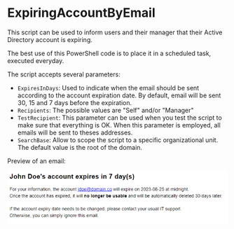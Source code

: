 ﻿# ExpiringAccountByEmail

This script can be used to inform users and their manager that their Active Directory account is expiring. 

The best use of this PowerShell code is to place it in a scheduled task, executed everyday.

The script accepts several parameters:

- `ExpiresInDays`: Used to indicate when the email should be sent according to the account expiration date. By default, email will be sent 30, 15 and 7 days before the expiration.
- `Recipients`: The possible values are "Self" and/or "Manager"
- `TestRecipient`: This parameter can be used when you test the script to make sure that everything is OK. When this parameter is employed, all emails will be sent to theses addresses.
- `SearchBase`: Allow to scope the script to a specific organizational unit. The default value is the root of the domain.

Preview of an email:

![preview of an email](preview.png)
